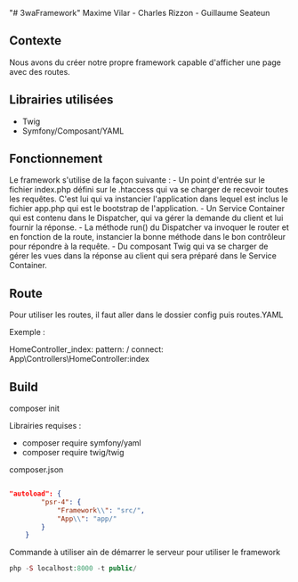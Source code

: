 "# 3waFramework" Maxime Vilar - Charles Rizzon - Guillaume Seateun 

## Contexte
Nous avons du créer notre propre framework capable d'afficher une page avec des routes.

## Librairies utilisées
- Twig 
- Symfony/Composant/YAML

## Fonctionnement
Le framework s'utilise de la façon suivante :
    - Un point d'entrée sur le fichier index.php défini sur le .htaccess qui va se charger de recevoir toutes les requêtes. C'est lui qui va instancier l'application dans lequel est inclus le fichier app.php qui est le bootstrap de l'application.
    - Un Service Container qui est contenu dans le Dispatcher, qui va gérer la demande du client et lui fournir la réponse.
    - La méthode run() du Dispatcher va invoquer le router et en fonction de la route, instancier la bonne méthode dans le bon contrôleur pour répondre à la requête.
    - Du composant Twig qui va se charger de gérer les vues dans la réponse au client qui sera préparé dans le Service Container.

## Route

Pour utiliser les routes, il faut aller dans le dossier config puis routes.YAML

Exemple :

HomeController_index:
    pattern:   \/
    connect:  App\Controllers\HomeController:index

## Build

composer init

Librairies requises :
- composer require symfony/yaml
- composer require twig/twig

composer.json 
```json

"autoload": {
        "psr-4": {
            "Framework\\": "src/",
            "App\\": "app/"
        }
    }

```

Commande à utiliser ain de démarrer le serveur pour utiliser le framework 
```php
php -S localhost:8000 -t public/
```

